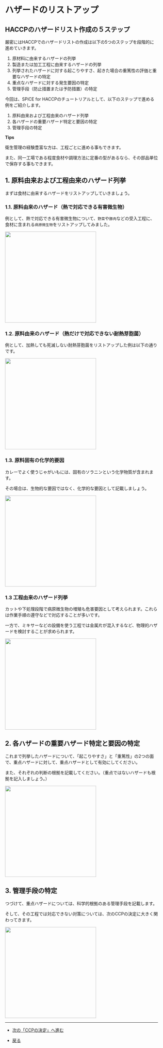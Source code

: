 # ハザードのリストアップ


## HACCPのハザードリスト作成の５ステップ

厳密にはHACCPでのハザードリストの作成は以下の5つのステップを段階的に進めていきます。

1. 原材料に由来するハザードの列挙
1. 製造または加工工程に由来するハザードの列挙
1. 列挙されたハザードに対する起こりやすさ、起きた場合の重篤性の評価と重要なハザードの特定
1. 重点なハザードに対する発生要因の特定
1. 管理手段（防止措置または予防措置）の特定

今回は、SPiCE for HACCPのチュートリアルとして、以下のステップで進める例をご紹介します。

1. 原料由来および工程由来のハザード列挙
1. 各ハザードの重要ハザード特定と要因の特定
1. 管理手段の特定


**Tips**

衛生管理の経験豊富な方は、工程ごとに進める事もできます。

また、同一工場である程度食材や調理方法に定番の型があるなら、その部品単位で保存する事もできます。

## 1. 原料由来および工程由来のハザード列挙
まずは食材に由来するハザードをリストアップしていきましょう。

### 1.1. 原料由来のハザード（熱で対応できる有害微生物）

例として、熱で対応できる有害微生物について、`野菜`や`豚肉`などの受入工程に、食材に含まれる`病原微生物`をリストアップしてみました。

<image width=300 src="https://res.cloudinary.com/fam-time/image/upload/v1676255789/SPICE/tutorial0031_xhz99u.png">


### 1.2. 原料由来のハザード（熱だけで対応できない耐熱芽胞菌）

例として、加熱しても死滅しない耐熱芽胞菌をリストアップした例は以下の通りです。

<image width=300 src="https://res.cloudinary.com/fam-time/image/upload/v1676270900/SPICE/tutorial0032_aksr6b.png">


### 1.3. 原料固有の化学的要因

カレーでよく使うじゃがいもには、固有のソラニンという化学物質が含まれます。

その場合は、生物的な要因ではなく、化学的な要因として記載しましょう。

<image width=300 src="https://res.cloudinary.com/fam-time/image/upload/v1676258988/SPICE/tutorial0033_hjjbwe.png">


### 1.3 工程由来のハザード列挙

カットや下処理段階で病原微生物の増殖も危害要因として考えられます。これらは作業手順の遵守などで対応することが多いです。

一方で、ミキサーなどの設備を使う工程では金属片が混入するなど、物理的ハザードを検討することが求められます。

<image width=300 src="https://res.cloudinary.com/fam-time/image/upload/v1676258988/SPICE/tutorial0034_nqdp1n.png">


## 2. 各ハザードの重要ハザード特定と要因の特定
これまで列挙したハザードについて、「起こりやすさ」と「重篤性」の2つの面で、重点ハザードに対して、重点ハザードとして有効にしてください。

また、それぞれの判断の根拠を記載してください。（重点ではないハザードも根拠を記入しましょう。）

<image width=300 src="https://res.cloudinary.com/fam-time/image/upload/v1676271206/SPICE/tutorial0035_aq2gdo.png">


## 3. 管理手段の特定
つづけて、重点ハザードについては、科学的根拠のある管理手段を記載します。

そして、その工程では対応できない対策については、次のCCPの決定に大きく関わってきます。

<image width=300 src= "https://res.cloudinary.com/fam-time/image/upload/v1676271351/SPICE/tutorial0036_yjyjlz.png">


---

- [次の「CCPの決定」へ進む](4.md)

- [戻る](index.md)